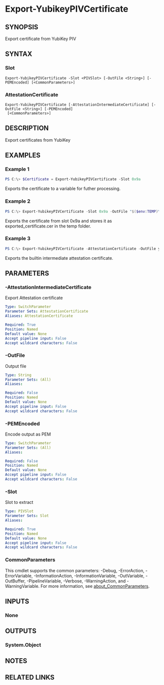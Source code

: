 ﻿---
external help file: powershellYK.dll-Help.xml
Module Name: powershellYK
online version:
schema: 2.0.0
---

# Export-YubikeyPIVCertificate

## SYNOPSIS
Export certificate from YubiKey PIV

## SYNTAX

### Slot
```
Export-YubikeyPIVCertificate -Slot <PIVSlot> [-OutFile <String>] [-PEMEncoded] [<CommonParameters>]
```

### AttestationCertificate
```
Export-YubikeyPIVCertificate [-AttestationIntermediateCertificate] [-OutFile <String>] [-PEMEncoded]
 [<CommonParameters>]
```

## DESCRIPTION
Export certificates from YubiKey

## EXAMPLES

### Example 1
```powershell
PS C:\> $Certificate = Export-YubikeyPIVCertificate -Slot 0x9a
```

Exports the certificate to a variable for futher processing.

### Example 2
```powershell
PS C:\> Export-YubikeyPIVCertificate -Slot 0x9a -OutFile "$($env:TEMP)\exported_certificate.cer"
```

Exports the certificate from slot 0x9a and stores it as exported_certificate.cer in the temp folder.

### Example 3
```powershell
PS C:\> Export-YubikeyPIVCertificate -AttestationCertificate -OutFile yubikey_intermediate_attestation.cer
```

Exports the builtin intermediate attestation certificate.

## PARAMETERS

### -AttestationIntermediateCertificate
Export Attestation certificate

```yaml
Type: SwitchParameter
Parameter Sets: AttestationCertificate
Aliases: AttestationCertificate

Required: True
Position: Named
Default value: None
Accept pipeline input: False
Accept wildcard characters: False
```

### -OutFile
Output file

```yaml
Type: String
Parameter Sets: (All)
Aliases:

Required: False
Position: Named
Default value: None
Accept pipeline input: False
Accept wildcard characters: False
```

### -PEMEncoded
Encode output as PEM

```yaml
Type: SwitchParameter
Parameter Sets: (All)
Aliases:

Required: False
Position: Named
Default value: None
Accept pipeline input: False
Accept wildcard characters: False
```

### -Slot
Slot to extract

```yaml
Type: PIVSlot
Parameter Sets: Slot
Aliases:

Required: True
Position: Named
Default value: None
Accept pipeline input: False
Accept wildcard characters: False
```

### CommonParameters
This cmdlet supports the common parameters: -Debug, -ErrorAction, -ErrorVariable, -InformationAction, -InformationVariable, -OutVariable, -OutBuffer, -PipelineVariable, -Verbose, -WarningAction, and -WarningVariable. For more information, see [about_CommonParameters](http://go.microsoft.com/fwlink/?LinkID=113216).

## INPUTS

### None

## OUTPUTS

### System.Object
## NOTES

## RELATED LINKS
